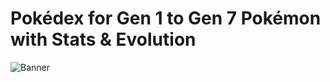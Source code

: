 # Pokédex for Gen 1 to Gen 7 Pokémon with Stats & Evolution
![Banner](https://github.com/lightlessdays/Pokedex/assets/97734029/666a1633-0c8c-4468-81d2-99e8afb927a5)
